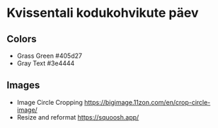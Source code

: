 # Kvissentali kodukohvikute päev

## Colors

* Grass Green #405d27
* Gray Text #3e4444

## Images

* Image Circle Cropping https://bigimage.11zon.com/en/crop-circle-image/
* Resize and reformat https://squoosh.app/